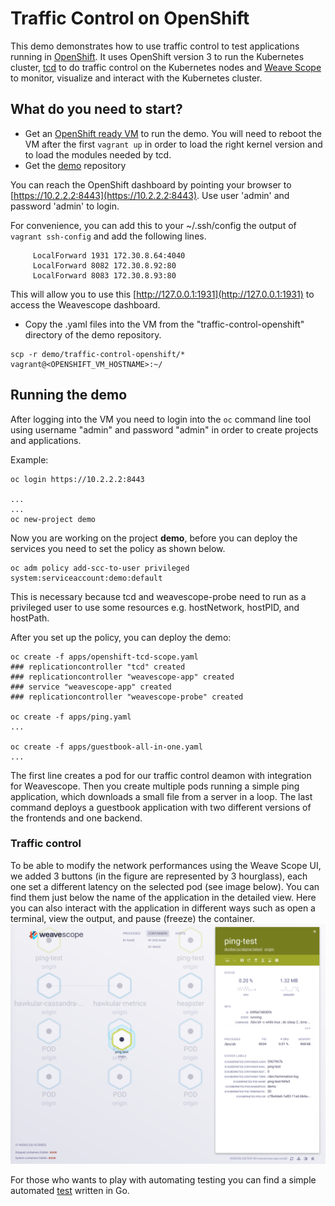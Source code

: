 # Traffic Control on OpenShift
This demo demonstrates how to use traffic control to test applications running in [OpenShift](https://www.openshift.com/). It uses OpenShift version 3 to run the Kubernetes cluster, [tcd](https://github.com/kinvolk/tcd) to do traffic control on the Kubernetes nodes and [Weave Scope](https://github.com/weaveworks/scope) to monitor, visualize and interact with the Kubernetes cluster.

## What do you need to start?
- Get an [OpenShift ready VM](https://github.com/kinvolk/openshift-evangelists-vagrant-origin) to run the demo. You will need to reboot the VM after the first `vagrant up` in order to load the right kernel version and to load the modules needed by tcd.
- Get the [demo](https://github.com/kinvolk/demo) repository

You can reach the OpenShift dashboard by pointing your browser to [https://10.2.2.2:8443](https://10.2.2.2:8443). Use user 'admin' and password 'admin' to login.

For convenience, you can add this to your ~/.ssh/config the output of ```vagrant ssh-config``` and add the following lines.

```ssh
     LocalForward 1931 172.30.8.64:4040
     LocalForward 8082 172.30.8.92:80
     LocalForward 8083 172.30.8.93:80
```

This will allow you to use this [http://127.0.0.1:1931](http://127.0.0.1:1931) to access the Weavescope dashboard.

- Copy the .yaml files into the VM from the "traffic-control-openshift" directory of the demo repository.
```
scp -r demo/traffic-control-openshift/* vagrant@<OPENSHIFT_VM_HOSTNAME>:~/
```

## Running the demo
After logging into the VM you need to login into the ```oc``` command line tool using username "admin" and password "admin" in order to create projects and applications.

Example:

```
oc login https://10.2.2.2:8443

...
...
oc new-project demo

```
Now you are working on the project __demo__, before you can deploy the services you need to set the policy as shown below.
```
oc adm policy add-scc-to-user privileged system:serviceaccount:demo:default
```
This is necessary because tcd and weavescope-probe need to run as a privileged user to use some resources e.g. hostNetwork, hostPID, and hostPath.

After you set up the policy, you can deploy the demo:


```
oc create -f apps/openshift-tcd-scope.yaml
### replicationcontroller "tcd" created
### replicationcontroller "weavescope-app" created
### service "weavescope-app" created
### replicationcontroller "weavescope-probe" created

oc create -f apps/ping.yaml
...

oc create -f apps/guestbook-all-in-one.yaml
...
```

The first line creates a pod for our traffic control deamon with integration for Weavescope.
Then you create multiple pods running a simple ping application, which downloads a small file from a server in a loop.
The last command deploys a guestbook application with two different versions of the frontends and one backend.

### Traffic control
To be able to modify the network performances using the Weave Scope UI, we added 3 buttons (in the figure are represented by 3 hourglass), each one set a different latency on the selected pod (see image below). You can find them just below the name of the application in the detailed view. Here you can also interact with the application in different ways such as open a terminal, view the output, and pause (freeze) the container.
![Tcd interface in Weave Scope](weave_scope_ui_ping.png)

For those who wants to play with automating testing you can find a simple automated [test](potato_test/potato_test.go) written in Go.
